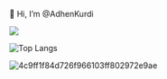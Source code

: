  👋 Hi, I’m @AdhenKurdi

 <img src="https://github-readme-stats.vercel.app/api/top-langs/?username=AdhenKurdi"/>

![Top Langs](https://github-readme-stats.vercel.app/api/top-langs/?username=AdhenKurdi)

![4c9ff1f84d726f966103ff802972e9ae](https://user-images.githubusercontent.com/72202439/195502673-0349f06c-184e-4d11-87f1-2220c9482beb.gif)

